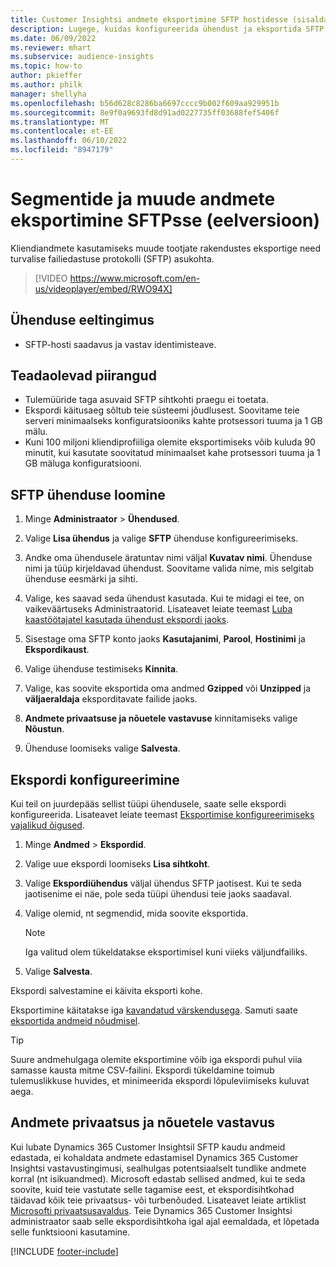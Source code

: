 ```yaml
---
title: Customer Insightsi andmete eksportimine SFTP hostidesse (sisaldab videot)
description: Lugege, kuidas konfigureerida ühendust ja eksportida SFTP asukohta.
ms.date: 06/09/2022
ms.reviewer: mhart
ms.subservice: audience-insights
ms.topic: how-to
author: pkieffer
ms.author: philk
manager: shellyha
ms.openlocfilehash: b56d628c8286ba6697cccc9b002f609aa929951b
ms.sourcegitcommit: 8e9f0a9693fd8d91ad0227735ff03688fef5406f
ms.translationtype: MT
ms.contentlocale: et-EE
ms.lasthandoff: 06/10/2022
ms.locfileid: "8947179"
---
```

# <a name="export-segments-and-other-data-to-sftp-preview"></a>Segmentide ja muude andmete eksportimine SFTPsse (eelversioon)

Kliendiandmete kasutamiseks muude tootjate rakendustes eksportige need turvalise failiedastuse protokolli (SFTP) asukohta.

> [!VIDEO https://www.microsoft.com/en-us/videoplayer/embed/RWO94X]

## <a name="prerequisites-for-connection"></a>Ühenduse eeltingimus

- SFTP-hosti saadavus ja vastav identimisteave.

## <a name="known-limitations"></a>Teadaolevad piirangud

- Tulemüüride taga asuvaid SFTP sihtkohti praegu ei toetata. 
- Ekspordi käitusaeg sõltub teie süsteemi jõudlusest. Soovitame teie serveri minimaalseks konfiguratsiooniks kahte protsessori tuuma ja 1 GB mälu.
- Kuni 100 miljoni kliendiprofiiliga olemite eksportimiseks võib kuluda 90 minutit, kui kasutate soovitatud minimaalset kahe protsessori tuuma ja 1 GB mäluga konfiguratsiooni.

## <a name="set-up-connection-to-sftp"></a>SFTP ühenduse loomine

1. Minge **Administraator** > **Ühendused**.

1. Valige **Lisa ühendus** ja valige **SFTP** ühenduse konfigureerimiseks.

1. Andke oma ühendusele äratuntav nimi väljal **Kuvatav nimi**. Ühenduse nimi ja tüüp kirjeldavad ühendust. Soovitame valida nime, mis selgitab ühenduse eesmärki ja sihti.

1. Valige, kes saavad seda ühendust kasutada. Kui te midagi ei tee, on vaikeväärtuseks Administraatorid. Lisateavet leiate teemast [Luba kaastöötajatel kasutada ühendust ekspordi jaoks](connections.md#allow-contributors-to-use-a-connection-for-exports).

1. Sisestage oma SFTP konto jaoks **Kasutajanimi**, **Parool**, **Hostinimi** ja **Ekspordikaust**.

1. Valige ühenduse testimiseks **Kinnita**.

1. Valige, kas soovite eksportida oma andmed **Gzipped** või **Unzipped** ja **väljaeraldaja** eksporditavate failide jaoks.

1. **Andmete privaatsuse ja nõuetele vastavuse** kinnitamiseks valige **Nõustun**.

1. Ühenduse loomiseks valige **Salvesta**.

## <a name="configure-an-export"></a>Ekspordi konfigureerimine

Kui teil on juurdepääs sellist tüüpi ühendusele, saate selle ekspordi konfigureerida. Lisateavet leiate teemast [Eksportimise konfigureerimiseks vajalikud õigused](export-destinations.md#set-up-a-new-export).

1. Minge **Andmed** > **Ekspordid**.

1. Valige uue ekspordi loomiseks **Lisa sihtkoht**.

1. Valige **Ekspordiühendus** väljal ühendus SFTP jaotisest. Kui te seda jaotisenime ei näe, pole seda tüüpi ühendusi teie jaoks saadaval.

1. Valige olemid, nt segmendid, mida soovite eksportida.

   > [!NOTE]
   > Iga valitud olem tükeldatakse eksportimisel kuni viieks väljundfailiks.

1. Valige **Salvesta**.

Ekspordi salvestamine ei käivita eksporti kohe.

Eksportimine käitatakse iga [kavandatud värskendusega](system.md#schedule-tab).
Samuti saate [eksportida andmeid nõudmisel](export-destinations.md#run-exports-on-demand).

> [!TIP]
> Suure andmehulgaga olemite eksportimine võib iga ekspordi puhul viia samasse kausta mitme CSV-failini. Ekspordi tükeldamine toimub tulemuslikkuse huvides, et minimeerida ekspordi lõpuleviimiseks kuluvat aega.

## <a name="data-privacy-and-compliance"></a>Andmete privaatsus ja nõuetele vastavus

Kui lubate Dynamics 365 Customer Insightsil SFTP kaudu andmeid edastada, ei kohaldata andmete edastamisel Dynamics 365 Customer Insightsi vastavustingimusi, sealhulgas potentsiaalselt tundlike andmete korral (nt isikuandmed). Microsoft edastab sellised andmed, kui te seda soovite, kuid teie vastutate selle tagamise eest, et ekspordisihtkohad täidavad kõik teie privaatsus- või turbenõuded. Lisateavet leiate artiklist [Microsofti privaatsusavaldus](https://go.microsoft.com/fwlink/?linkid=396732).
Teie Dynamics 365 Customer Insightsi administraator saab selle ekspordisihtkoha igal ajal eemaldada, et lõpetada selle funktsiooni kasutamine.

[!INCLUDE [footer-include](includes/footer-banner.md)]
